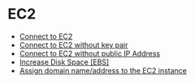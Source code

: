 # EC2
  * [Connect to EC2](EC2/Connect_to_EC2.md)
  * [Connect to EC2 without key pair](EC2/Connect_to_EC2_Without_key_pair.md)
  * [Connect to EC2 without public IP Address](EC2/Connect_to_EC2_without_ip_address.md)
  * [Increase Disk Space [EBS]](EC2/Increase%20Disk%20Space.md)
  * [Assign domain name/address to the EC2 instance](EC2/Assign_Domain_to_Ec2.md)
